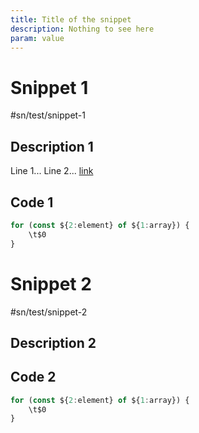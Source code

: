 ```yaml
---
title: Title of the snippet
description: Nothing to see here
param: value
---
```


# Snippet 1

#sn/test/snippet-1

## Description 1

Line 1...
Line 2...
[link](http://snikitin.me)

## Code 1

```js
for (const ${2:element} of ${1:array}) {
	\t$0
}
```

# Snippet 2

#sn/test/snippet-2

## Description 2

## Code 2

```js
for (const ${2:element} of ${1:array}) {
	\t$0
}
```
